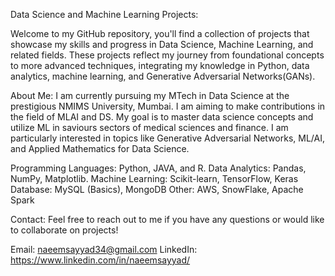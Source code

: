 Data Science and Machine Learning Projects: 

Welcome to my GitHub repository, you'll find a collection of projects that showcase my skills and progress in Data Science, Machine Learning, and related fields. 
These projects reflect my journey from foundational concepts to more advanced techniques, integrating my knowledge in Python, data analytics, machine learning, and Generative Adversarial Networks(GANs).

About Me:
I am currently pursuing my MTech in Data Science at the prestigious NMIMS University, Mumbai.
I am aiming to make contributions in the field of MLAI and DS. My goal is to master data science concepts and utilize ML in saviours sectors of medical sciences and finance.
I am particularly interested in topics like Generative Adversarial Networks, ML/AI, and Applied Mathematics for Data Science.



Programming Languages: Python, JAVA, and R.
Data Analytics: Pandas, NumPy, Matplotlib.
Machine Learning: Scikit-learn, TensorFlow, Keras
Database: MySQL (Basics), MongoDB
Other: AWS, SnowFlake, Apache Spark

Contact:
Feel free to reach out to me if you have any questions or would like to collaborate on projects!

Email: naeemsayyad34@gmail.com
LinkedIn: https://www.linkedin.com/in/naeemsayyad/
